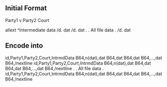 ## Initial Format

Party1 v Party2
Court

allext ^Intermediate data
/d. dat
/d. dat
.
. All file data
.
/d. dat

## Encode into

id,Party1,Party2,Court,IntrmdData B64,n(dat),dat B64,dat B64,dat B64,...,dat B64,/nextline
id,Party1,Party2,Court,IntrmdData B64,n(dat),dat B64,dat B64,dat B64,...,dat B64,/nextline
.
. All file data
.
id,Party1,Party2,Court,IntrmdData B64,n(dat),dat B64,dat B64,dat B64,...,dat B64,/nextline